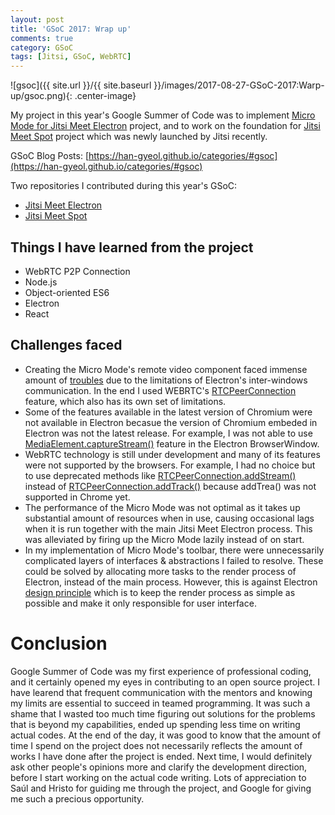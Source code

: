 ```yaml
---
layout: post
title: 'GSoC 2017: Wrap up'
comments: true
category: GSoC
tags: [Jitsi, GSoC, WebRTC]
---
```


![gsoc]({{ site.url }}/{{ site.baseurl }}/images/2017-08-27-GSoC-2017:Warp-up/gsoc.png){: .center-image}

My project in this year's Google Summer of Code was to implement [Micro Mode for Jitsi Meet Electron](https://summerofcode.withgoogle.com/projects/#4757550437236736) project, and to work on the foundation for [Jitsi Meet Spot](https://github.com/han-gyeol/jitsi-meet-spot) project which was newly launched by Jitsi recently.

GSoC Blog Posts:
[https://han-gyeol.github.io/categories/#gsoc](https://han-gyeol.github.io/categories/#gsoc)

Two repositories I contributed during this year's GSoC:
* [Jitsi Meet Electron](https://github.com/jitsi/jitsi-meet-electron/pull/12)
* [Jitsi Meet Spot](https://github.com/jitsi/jitsi-meet-spot/pull/1)


## Things I have learned from the project
* WebRTC P2P Connection
* Node.js
* Object-oriented ES6
* Electron
* React

## Challenges faced
* Creating the Micro Mode's remote video component faced immense amount of [troubles](https://han-gyeol.github.io/gsoc/2017/07/21/GSoC-2017-Log-3/) due to the limitations of Electron's inter-windows communication. In the end I used WEBRTC's [RTCPeerConnection](https://developer.mozilla.org/en-US/docs/Web/API/RTCPeerConnection) feature, which also has its own set of limitations.
* Some of the features available in the latest version of Chromium were not available in Electron becasue the version of Chromium embeded in Electron was not the latest release. For example, I was not able to use [MediaElement.captureStream()](https://developer.mozilla.org/en-US/docs/Web/API/HTMLMediaElement/captureStream) feature in the Electron BrowserWindow.
* WebRTC technology is still under development and many of its features were not supported by the browsers. For example, I had no choice but to use deprecated methods like [RTCPeerConnection.addStream()](https://developer.mozilla.org/en-US/docs/Web/API/RTCPeerConnection/addStream) instead of [RTCPeerConnection.addTrack()](https://developer.mozilla.org/en-US/docs/Web/API/RTCPeerConnection/addTrack) because addTrea() was not supported in Chrome yet.
* The performance of the Micro Mode was not optimal as it takes up substantial amount of resources when in use, causing occasional lags when it is run together with the main Jitsi Meet Electron process. This was alleviated by firing up the Micro Mode lazily instead of on start.
* In my implementation of Micro Mode's toolbar, there were unnecessarily complicated layers of interfaces & abstractions I failed to resolve. These could be solved by allocating more tasks to the render process of Electron, instead of the main process. However, this is against Electron [design principle](https://github.com/electron/electron/blob/master/docs/tutorial/quick-start.md#differences-between-main-process-and-renderer-process) which is to keep the render process as simple as possible and make it only responsible for user interface.

# Conclusion
Google Summer of Code was my first experience of professional coding, and it certainly opened my eyes in contributing to an open source project. I have learend that frequent communication with the mentors and knowing my limits are essential to succeed in teamed programming. It was such a shame that I wasted too much time figuring out solutions for the problems that is beyond my capabilities, ended up spending less time on writing actual codes. At the end of the day, it was good to know that the amount of time I spend on the project does not necessarily reflects the amount of works I have done after the project is ended. Next time, I would definitely ask other people's opinions more and clarify the development direction, before I start working on the actual code writing. Lots of appreciation to Saúl and Hristo for guiding me through the project, and Google for giving me such a precious opportunity.
